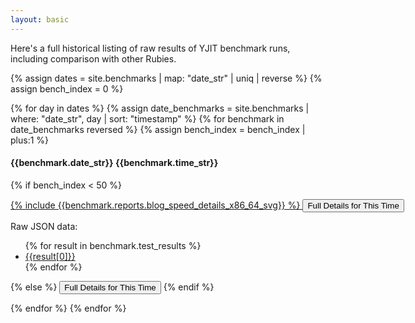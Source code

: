 ```yaml
---
layout: basic
---
```


Here's a full historical listing of raw results of YJIT benchmark runs, including comparison
with other Rubies.

{% assign dates = site.benchmarks | map: "date_str" | uniq | reverse %}
{% assign bench_index = 0 %}

{% for day in dates %} <!-- <h3>{{ day }}</h3> -->
{% assign date_benchmarks = site.benchmarks | where: "date_str", day | sort: "timestamp" %}
{% for benchmark in date_benchmarks reversed %}
{% assign bench_index = bench_index | plus:1 %}

<h4 id="{{benchmark.timestamp}}">{{benchmark.date_str}} {{benchmark.time_str}}</h4>

{% if bench_index < 50 %}
<div style="width: 800px;">
<a href="{{ benchmark.url | relative_url }}">
{% include {{benchmark.reports.blog_speed_details_x86_64_svg}} %}
<button>Full Details for This Time</button>
</a>
</div>

Raw JSON data:<br/>

<ul> {% for result in benchmark.test_results %} <li><a href="{{result[1]}}">{{result[0]}}</a></li> {% endfor %} </ul>

{% else %}
<a href="{{ benchmark.url | relative_url }}"><button>Full Details for This Time</button></a>
{% endif %}

{% endfor %}
{% endfor %}
